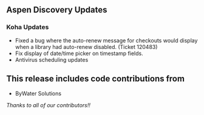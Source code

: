 ## Aspen Discovery Updates
### Koha Updates
- Fixed a bug where the auto-renew message for checkouts would display when a library had auto-renew disabled. (Ticket 120483)
- Fix display of date/time picker on timestamp fields. 
- Antivirus scheduling updates

## This release includes code contributions from
- ByWater Solutions

_Thanks to all of our contributors!!_